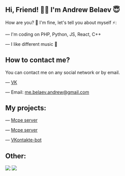 ## Hi, Friend! 👋🏻 I'm Andrew Belaev 😇

How are you? 🧐 I'm fine, let's tell you about myself ⚡️:

— I'm coding on PHP, Python, JS, React, C++


— I like different music 🎵

## How to contact me?

You can contact me on any social network or by email.

— [VK](https://vk.com/id498281739)

— Email: me.belaev.andrew@gmail.com

## My projects:
— [Mcpe server](vk.com/bunnycraft_mc_pe)

— [Mcpe server](vk.com/mysteryworld_mc_pe)


— [VKontakte-bot](vk.com/miaa_bot)

## Other:
![](https://github-readme-stats.vercel.app/api?username=andrewkydev1&show_icons=true&theme=dark&count_private=true&hide_title=true&include_all_commits=true&hide_border=true)
![](https://github-readme-stats.vercel.app/api/top-langs/?username=andrewkydev1&theme=dark&langs_count=10&layout=compact&hide_border=true)
